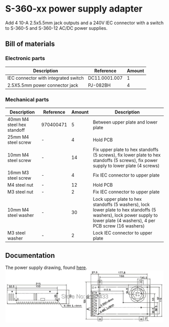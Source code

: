 # S-360-xx power supply adapter

Add 4 10-A 2.5x5.5mm jack outputs and a 240V IEC connector with a switch to S-360-5 and S-360-12 AC/DC power supplies. 

## Bill of materials

### Electronic parts

| Description | Reference | Amount |
| ----------- | --------- | ------ |
| IEC connector with integrated switch | DC11.0001.007 | 1 |
| 2.5X5.5mm power connector jack | PJ-082BH | 4 |

### Mechanical parts

| Description | Reference | Amount | Description |
| ----------- | --------- | ------ | ----------- |
| 40mm M4 steel hex standoff | 970400471 | 5 | Between upper plate and lower plate |
| 25mm M4 steel screw | - | 4 | Hold PCB |
| 10mm M4 steel screw | - | 14 | Fix upper plate to hex standoffs (5 screws), fix lower plate to hex standoffs (5 screws), fix power supply to lower plate (4 screws) |
| 16mm M3 steel screw | - | 4 | Fix IEC connector to upper plate |
| M4 steel nut | - | 12 | Hold PCB |
| M3 steel nut | - | 2 | Fix IEC connector to upper plate |
| 10mm M4 steel washer | - | 30 | Lock upper plate to hex standoffs (5 washers), lock lower plate to hex standoffs (5 washers), lock power supply to lower plate (4 washers), 4 per PCB screw (16 washers) |
| M3 steel washer | - | 2 | Lock IEC connector to upper plate |

## Documentation

The power supply drawing, found [here](https://fr.aliexpress.com/item/32713332357.html).
![Power supply drawing](Resources/Power_Supply_Drawing.png)
